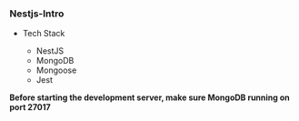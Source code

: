 ### Nestjs-Intro

- Tech Stack

  - NestJS
  - MongoDB
  - Mongoose
  - Jest

**Before starting the development server, make sure MongoDB running on port 27017**
